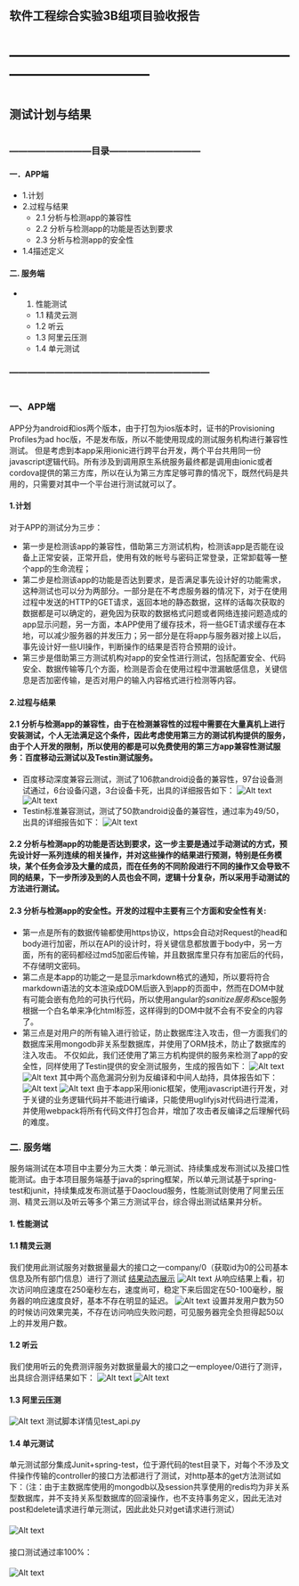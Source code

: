 



## 软件工程综合实验3B组项目验收报告

# 
# ———————————————————————————
# 
## 测试计划与结果
# 
# 
#  
#  
#  
###  —————————目录——————————
####  一．APP端
*  1.计划
* 2.过程与结果
	* 2.1  分析与检测app的兼容性
	* 2.2  分析与检测app的功能是否达到要求
	*  2.3  分析与检测app的安全性
* 1.4描述定义
#### 二. 服务端
*  1. 性能测试
	* 1.1  精灵云测
	* 1.2  听云
	* 1.3  阿里云压测
	* 1.4  单元测试


###  ——————————————————————
# 
###  一、APP端
APP分为android和ios两个版本，由于打包为ios版本时，证书的Provisioning Profiles为ad hoc版，不是发布版，所以不能使用现成的测试服务机构进行兼容性测试。
但是考虑到本app采用ionic进行跨平台开发，两个平台共用同一份javascript逻辑代码。所有涉及到调用原生系统服务最终都是调用由ionic或者cordova提供的第三方库，所以在认为第三方库足够可靠的情况下，既然代码是共用的，只需要对其中一个平台进行测试就可以了。
#### 1.计划
对于APP的测试分为三步：
* 第一步是检测该app的兼容性，借助第三方测试机构，检测该app是否能在设备上正常安装，正常开启，使用有效的帐号与密码正常登录，正常卸载等一整个app的生命流程；
*  第二步是检测该app的功能是否达到要求，是否满足事先设计好的功能需求，这种测试也可以分为两部分。一部分是在不考虑服务器的情况下，对于在使用过程中发送的HTTP的GET请求，返回本地的静态数据，这样的话每次获取的数据都是可以确定的，避免因为获取的数据格式问题或者网络连接问题造成的app显示问题，另一方面，本APP使用了缓存技术，将一些GET请求缓存在本地，可以减少服务器的并发压力；另一部分是在将app与服务器对接上以后，事先设计好一些UI操作，判断操作的结果是否符合预期的设计。
*  第三步是借助第三方测试机构对app的安全性进行测试，包括配置安全、代码安全、数据传输等几个方面，检测是否会在使用过程中泄漏敏感信息，关键信息是否加密传输，是否对用户的输入内容格式进行检测等内容。
#### 2.过程与结果
#### 2.1  分析与检测app的兼容性，由于在检测兼容性的过程中需要在大量真机上进行安装测试，个人无法满足这个条件，因此考虑使用第三方的测试机构提供的服务，由于个人开发的限制，所以使用的都是可以免费使用的第三方app兼容性测试服务：百度移动云测试以及Testin测试服务。
* 百度移动深度兼容云测试，测试了106款android设备的兼容性，97台设备测试通过，6台设备闪退，3台设备卡死，出具的详细报告如下：
![Alt text](./图片3.png)
![Alt text](./图片4.png)
* Testin标准兼容测试，测试了50款android设备的兼容性，通过率为49/50，出具的详细报告如下：
![Alt text](./图片5.png)
#### 2.2  分析与检测app的功能是否达到要求，这一步主要是通过手动测试的方式，预先设计好一系列连续的相关操作，并对这些操作的结果进行预测，特别是任务模块，某个任务会涉及大量的成员，而在任务的不同阶段进行不同的操作又会导致不同的结果，下一步所涉及到的人员也会不同，逻辑十分复杂，所以采用手动测试的方法进行测试。
#### 2.3  分析与检测app的安全性。开发的过程中主要有三个方面和安全性有关:
* 第一点是所有的数据传输都使用https协议，https会自动对Request的head和body进行加密，所以在API的设计时，将关键信息都放置于body中，另一方面，所有的密码都经过md5加密后传输，并且数据库里只存有加密后的代码，不存储明文密码。
* 第二点是本app的功能之一是显示markdown格式的通知，所以要将符合markdown语法的文本渲染成DOM后嵌入到app的页面中，然而在DOM中就有可能会嵌有危险的可执行代码，所以使用angular的$sanitize服务和$sce服务根据一个白名单来净化html标签，这样得到的DOM中就不会有不安全的内容了。
* 第三点是对用户的所有输入进行验证，防止数据库注入攻击，但一方面我们的数据库采用mongodb非关系型数据库，并使用了ORM技术，防止了数据库的注入攻击。
不仅如此，我们还使用了第三方机构提供的服务来检测了app的安全性，同样使用了Testin提供的安全测试服务，生成的报告如下：
![Alt text](./图片6.png)
![Alt text](./图片7.png)
其中两个高危漏洞分别为反编译和中间人劫持，具体报告如下：
![Alt text](./图片8.png)
![Alt text](./图片9.png)
由于本app采用ionic框架，使用javascript进行开发，对于关键的业务逻辑代码并不能进行编译，只能使用uglifyjs对代码进行混淆，并使用webpack将所有代码文件打包合并，增加了攻击者反编译之后理解代码的难度。
### 二. 服务端
服务端测试在本项目中主要分为三大类：单元测试、持续集成发布测试以及接口性能测试。由于本项目服务端基于java的spring框架，所以单元测试基于spring-test和junit，持续集成发布测试基于Daocloud服务，性能测试则使用了阿里云压测、精灵云测以及听云等多个第三方测试平台，综合得出测试结果并分析。
#### 1.  性能测试
#### 1.1  精灵云测
我们使用此测试服务对数据量最大的接口之一company/0（获取id为0的公司基本信息及所有部门信息）进行了测试
[结果动态展示](http://180.169.149.5:48089/cpt/index.html#/freetest/result?freetestId=cloud_load_6118571198216603357)
![Alt text](./图片10.png)
从响应结果上看，初次访问响应速度在250毫秒左右，速度尚可，稳定下来后固定在50-100毫秒，服务器的响应速度良好，基本不存在明显的延迟。
![Alt text](./图片11.png)
设置并发用户数为50的时候访问效果完美，不存在访问响应失败问题，可见服务器完全负担得起50以上的并发用户数。
#### 1.2  听云
我们使用听云的免费测评服务对数据量最大的接口之一employee/0进行了测评，出具综合测评结果如下：
![Alt text](./图片12.png)
![Alt text](./图片13.png)
#### 1.3  阿里云压测
![Alt text](./图片14.png)
测试脚本详情见test_api.py
#### 1.4  单元测试
单元测试部分集成Junit+spring-test，位于源代码的test目录下，对每个不涉及文件操作传输的controller的接口方法都进行了测试，对http基本的get方法测试如下：（注：由于主数据库使用的mongodb以及session共享使用的redis均为非关系型数据库，并不支持关系型数据库的回滚操作，也不支持事务定义，因此无法对post和delete请求进行单元测试，因此此处只对get请求进行测试）
####
![Alt text](./图片15.png)
####
接口测试通过率100%：
#### 
![Alt text](./图片16.png)
